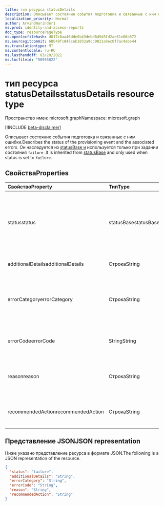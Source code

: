 ```yaml
---
title: тип ресурса statusDetails
description: Описывает состояние события подготовка и связанные с ним ошибки.
localization_priority: Normal
author: ArvindHarinder1
ms.prod: identity-and-access-reports
doc_type: resourcePageType
ms.openlocfilehash: d817c0aa46dde6b49debd849d8fd2ae61e06a672
ms.sourcegitcommit: 68b49fc847ceb1032a9cc9821a9ec0f7ac4abe44
ms.translationtype: MT
ms.contentlocale: ru-RU
ms.lasthandoff: 03/20/2021
ms.locfileid: "50956822"
---
```

# <a name="statusdetails-resource-type"></a><span data-ttu-id="d6f4b-103">тип ресурса statusDetails</span><span class="sxs-lookup"><span data-stu-id="d6f4b-103">statusDetails resource type</span></span>

<span data-ttu-id="d6f4b-104">Пространство имен: microsoft.graph</span><span class="sxs-lookup"><span data-stu-id="d6f4b-104">Namespace: microsoft.graph</span></span>

[!INCLUDE [beta-disclaimer](../../includes/beta-disclaimer.md)]

<span data-ttu-id="d6f4b-105">Описывает состояние события подготовка и связанные с ним ошибки.</span><span class="sxs-lookup"><span data-stu-id="d6f4b-105">Describes the status of the provisioning event and the associated errors.</span></span> <span data-ttu-id="d6f4b-106">Он наследуется из [statusBase и](/graph/api/resources/statusbase) используется только при задании состояния `failure` .</span><span class="sxs-lookup"><span data-stu-id="d6f4b-106">It is inherited from [statusBase](/graph/api/resources/statusbase) and only used when status is set to `failure`.</span></span>  

## <a name="properties"></a><span data-ttu-id="d6f4b-107">Свойства</span><span class="sxs-lookup"><span data-stu-id="d6f4b-107">Properties</span></span>

| <span data-ttu-id="d6f4b-108">Свойство</span><span class="sxs-lookup"><span data-stu-id="d6f4b-108">Property</span></span>     | <span data-ttu-id="d6f4b-109">Тип</span><span class="sxs-lookup"><span data-stu-id="d6f4b-109">Type</span></span>        | <span data-ttu-id="d6f4b-110">Описание</span><span class="sxs-lookup"><span data-stu-id="d6f4b-110">Description</span></span> |
|:-------------|:------------|:------------|
|<span data-ttu-id="d6f4b-111">status</span><span class="sxs-lookup"><span data-stu-id="d6f4b-111">status</span></span>|<span data-ttu-id="d6f4b-112">statusBase</span><span class="sxs-lookup"><span data-stu-id="d6f4b-112">statusBase</span></span>|<span data-ttu-id="d6f4b-113">Возможные значения: `success`, `warning`, `failure`, `skipped`, `unknownFutureValue`.</span><span class="sxs-lookup"><span data-stu-id="d6f4b-113">Possible values are: `success`, `warning`, `failure`, `skipped`, `unknownFutureValue`.</span></span> <span data-ttu-id="d6f4b-114">Унаследованный от statusBase.</span><span class="sxs-lookup"><span data-stu-id="d6f4b-114">Inherited from statusBase.</span></span>|
|<span data-ttu-id="d6f4b-115">additionalDetails</span><span class="sxs-lookup"><span data-stu-id="d6f4b-115">additionalDetails</span></span>|<span data-ttu-id="d6f4b-116">Строка</span><span class="sxs-lookup"><span data-stu-id="d6f4b-116">String</span></span>|<span data-ttu-id="d6f4b-117">Дополнительные сведения в случае ошибки.</span><span class="sxs-lookup"><span data-stu-id="d6f4b-117">Additional details in case of error.</span></span>|
|<span data-ttu-id="d6f4b-118">errorCategory</span><span class="sxs-lookup"><span data-stu-id="d6f4b-118">errorCategory</span></span>|<span data-ttu-id="d6f4b-119">Строка</span><span class="sxs-lookup"><span data-stu-id="d6f4b-119">String</span></span>|<span data-ttu-id="d6f4b-120">Классифицировать код ошибки.</span><span class="sxs-lookup"><span data-stu-id="d6f4b-120">Categorizes the error code.</span></span> <span data-ttu-id="d6f4b-121">Возможные значения: `Failure`, `NonServiceFailure`, `Success`.</span><span class="sxs-lookup"><span data-stu-id="d6f4b-121">Possible values are `Failure`, `NonServiceFailure`, `Success`.</span></span>|
|<span data-ttu-id="d6f4b-122">errorCode</span><span class="sxs-lookup"><span data-stu-id="d6f4b-122">errorCode</span></span>|<span data-ttu-id="d6f4b-123">String</span><span class="sxs-lookup"><span data-stu-id="d6f4b-123">String</span></span>|<span data-ttu-id="d6f4b-124">Уникальный код ошибки, если таковое произошло.</span><span class="sxs-lookup"><span data-stu-id="d6f4b-124">Unique error code if any occurred.</span></span> [<span data-ttu-id="d6f4b-125">Подробнее</span><span class="sxs-lookup"><span data-stu-id="d6f4b-125">Learn more</span></span>](https://docs.microsoft.com/azure/active-directory/reports-monitoring/concept-provisioning-logs#error-codes)|
|<span data-ttu-id="d6f4b-126">reason</span><span class="sxs-lookup"><span data-stu-id="d6f4b-126">reason</span></span>|<span data-ttu-id="d6f4b-127">Строка</span><span class="sxs-lookup"><span data-stu-id="d6f4b-127">String</span></span>|<span data-ttu-id="d6f4b-128">Суммирует состояние и описывает причины, по которым произошел этот статус.</span><span class="sxs-lookup"><span data-stu-id="d6f4b-128">Summarizes the status and describes why the status happened.</span></span>|
|<span data-ttu-id="d6f4b-129">recommendedAction</span><span class="sxs-lookup"><span data-stu-id="d6f4b-129">recommendedAction</span></span>|<span data-ttu-id="d6f4b-130">Строка</span><span class="sxs-lookup"><span data-stu-id="d6f4b-130">String</span></span>|<span data-ttu-id="d6f4b-131">Обеспечивает разрешение соответствующей ошибки.</span><span class="sxs-lookup"><span data-stu-id="d6f4b-131">Provides the resolution for the corresponding error.</span></span>|

## <a name="json-representation"></a><span data-ttu-id="d6f4b-132">Представление JSON</span><span class="sxs-lookup"><span data-stu-id="d6f4b-132">JSON representation</span></span>

<span data-ttu-id="d6f4b-133">Ниже указано представление ресурса в формате JSON.</span><span class="sxs-lookup"><span data-stu-id="d6f4b-133">The following is a JSON representation of the resource.</span></span>

<!-- {
  "blockType": "resource",
  "optionalProperties": [

  ],
  "@odata.type": "microsoft.graph.statusDetails",
  "baseType": "microsoft.graph.statusBase"
}-->

```json
{
  "status": "failure",
  "additionalDetails": "String",
  "errorCategory": "String",
  "errorCode": "String",
  "reason": "String",
  "recommendedAction": "String"
}
```

<!-- uuid: 16cd6b66-4b1a-43a1-adaf-3a886856ed98
2019-02-04 14:57:30 UTC -->
<!-- {
  "type": "#page.annotation",
  "description": "statusDetails resource",
  "keywords": "",
  "section": "documentation",
  "tocPath": ""
}-->


